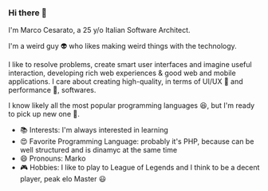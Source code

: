 ### Hi there 👋

I'm Marco Cesarato, a 25 y/o Italian Software Architect.

I'm a weird guy 👽 who likes making weird things with the technology.

I like to resolve problems, create smart user interfaces and imagine useful interaction, developing rich web experiences & good web and mobile applications.
I care about creating high-quality, in terms of UI/UX 🔭 and performance 🚀, softwares.

I know likely all the most popular programming languages 😆, but I'm ready to pick up new one 🌱.

- 📚 Interests: I'm always interested in learning
- 😍 Favorite Programming Language: probably it's PHP, because can be well structured and is dinamyc at the same time
- 😄 Pronouns: Marko
- 🎮 Hobbies: I like to play to League of Legends and I think to be a decent player, peak elo Master 😃

<!--
**marcocesarato/marcocesarato** is a ✨ _special_ ✨ repository because its `README.md` (this file) appears on your GitHub profile.

Here are some ideas to get you started:

- 🔭 I’m currently working on ...
- 🌱 I’m currently learning ...
- 👯 I’m looking to collaborate on ...
- 🤔 I’m looking for help with ...
- 💬 Ask me about ...
- 📫 How to reach me: ...
- 😄 Pronouns: ...
- ⚡ Fun fact: ...
-->
